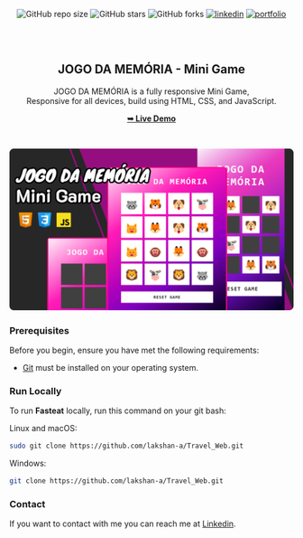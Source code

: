 
<div align="center">

![GitHub repo size](https://img.shields.io/github/repo-size/lakshan-a/Jogo-da-Mem-ria)
![GitHub stars](https://img.shields.io/github/stars/lakshan-a/Jogo-da-Mem-ria?style=social)
![GitHub forks](https://img.shields.io/github/forks/lakshan-a/Jogo-da-Mem-ria?style=social)
[![linkedin](https://img.shields.io/badge/linkedin-0A66C2?logo=linkedin)](https://www.linkedin.com/in/lakshan-rashmika-4a7566249/)
[![portfolio](https://img.shields.io/badge/my_portfolio-000?logo=ko-fi)](https://lakshan-a.github.io/New-Portfolio/)

  <br />
  <br />

<h2 align="center">JOGO DA MEMÓRIA - Mini Game</h2>

JOGO DA MEMÓRIA is a fully responsive Mini Game, <br />Responsive for all devices, build using HTML, CSS, and JavaScript.

<a href="#" ><strong target="_blank">➥ Live Demo</strong></a>

</div>

<br />

![Fasteat Desktop Demo](./readme-images/mini-game.png "Desktop Demo")

### Prerequisites

Before you begin, ensure you have met the following requirements:

* [Git](https://git-scm.com/downloads "Download Git") must be installed on your operating system.

### Run Locally

To run **Fasteat** locally, run this command on your git bash:

Linux and macOS:

```bash
sudo git clone https://github.com/lakshan-a/Travel_Web.git
```

Windows:

```bash
git clone https://github.com/lakshan-a/Travel_Web.git
```

### Contact

If you want to contact with me you can reach me at [Linkedin](https://www.linkedin.com/in/lakshan-rashmika-4a7566249/).
